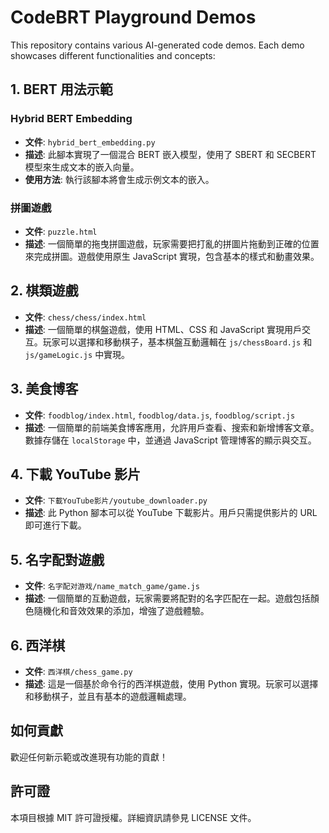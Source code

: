 # CodeBRT Playground Demos

This repository contains various AI-generated code demos. Each demo showcases different functionalities and concepts:

## 1. BERT 用法示範
### Hybrid BERT Embedding
- **文件**: `hybrid_bert_embedding.py`
- **描述**: 此腳本實現了一個混合 BERT 嵌入模型，使用了 SBERT 和 SECBERT 模型來生成文本的嵌入向量。
- **使用方法**: 執行該腳本將會生成示例文本的嵌入。

### 拼圖遊戲
- **文件**: `puzzle.html`
- **描述**: 一個簡單的拖曳拼圖遊戲，玩家需要把打亂的拼圖片拖動到正確的位置來完成拼圖。遊戲使用原生 JavaScript 實現，包含基本的樣式和動畫效果。

## 2. 棋類遊戲
- **文件**: `chess/chess/index.html`
- **描述**: 一個簡單的棋盤遊戲，使用 HTML、CSS 和 JavaScript 實現用戶交互。玩家可以選擇和移動棋子，基本棋盤互動邏輯在 `js/chessBoard.js` 和 `js/gameLogic.js` 中實現。

## 3. 美食博客
- **文件**: `foodblog/index.html`, `foodblog/data.js`, `foodblog/script.js`
- **描述**: 一個簡單的前端美食博客應用，允許用戶查看、搜索和新增博客文章。數據存儲在 `localStorage` 中，並通過 JavaScript 管理博客的顯示與交互。

## 4. 下載 YouTube 影片
- **文件**: `下載YouTube影片/youtube_downloader.py`
- **描述**: 此 Python 腳本可以從 YouTube 下載影片。用戶只需提供影片的 URL 即可進行下載。

## 5. 名字配對遊戲
- **文件**: `名字配对游戏/name_match_game/game.js`
- **描述**: 一個簡單的互動遊戲，玩家需要將配對的名字匹配在一起。遊戲包括顏色隨機化和音效效果的添加，增強了遊戲體驗。

## 6. 西洋棋
- **文件**: `西洋棋/chess_game.py`
- **描述**: 這是一個基於命令行的西洋棋遊戲，使用 Python 實現。玩家可以選擇和移動棋子，並且有基本的遊戲邏輯處理。

## 如何貢獻
歡迎任何新示範或改進現有功能的貢獻！

## 許可證
本項目根據 MIT 許可證授權。詳細資訊請參見 LICENSE 文件。
